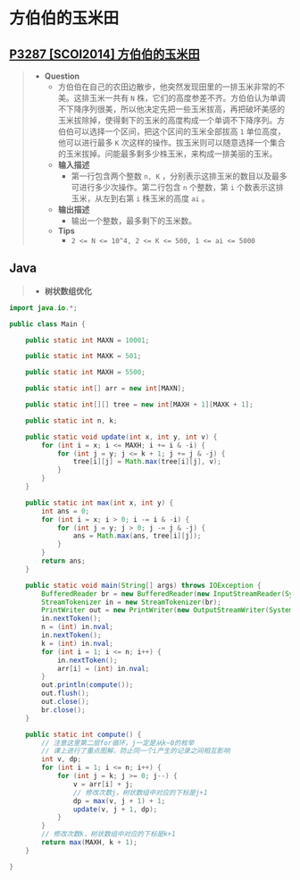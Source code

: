 # 方伯伯的玉米田

## [P3287 [SCOI2014] 方伯伯的玉米田](https://www.luogu.com.cn/problem/P3287)

> - **Question**
>   - 方伯伯在自己的农田边散步，他突然发现田里的一排玉米非常的不美。这排玉米一共有 `N` 株，它们的高度参差不齐。方伯伯认为单调不下降序列很美，所以他决定先把一些玉米拔高，再把破坏美感的玉米拔除掉，使得剩下的玉米的高度构成一个单调不下降序列。方伯伯可以选择一个区间，把这个区间的玉米全部拔高 `1` 单位高度，他可以进行最多 `K` 次这样的操作。拔玉米则可以随意选择一个集合的玉米拔掉。问能最多剩多少株玉米，来构成一排美丽的玉米。
>   - **输入描述**
>     - 第一行包含两个整数 `n, K` ，分别表示这排玉米的数目以及最多可进行多少次操作。第二行包含 `n` 个整数，第 `i` 个数表示这排玉米，从左到右第 `i` 株玉米的高度 `ai` 。
>   - **输出描述**
>     - 输出一个整数，最多剩下的玉米数。
>   - **Tips**
>     - `2 <= N <= 10^4, 2 <= K <= 500, 1 <= ai <= 5000`

## Java

> - **树状数组优化**

```java
import java.io.*;

public class Main {

    public static int MAXN = 10001;

    public static int MAXK = 501;

    public static int MAXH = 5500;

    public static int[] arr = new int[MAXN];

    public static int[][] tree = new int[MAXH + 1][MAXK + 1];

    public static int n, k;

    public static void update(int x, int y, int v) {
        for (int i = x; i <= MAXH; i += i & -i) {
            for (int j = y; j <= k + 1; j += j & -j) {
                tree[i][j] = Math.max(tree[i][j], v);
            }
        }
    }

    public static int max(int x, int y) {
        int ans = 0;
        for (int i = x; i > 0; i -= i & -i) {
            for (int j = y; j > 0; j -= j & -j) {
                ans = Math.max(ans, tree[i][j]);
            }
        }
        return ans;
    }

    public static void main(String[] args) throws IOException {
        BufferedReader br = new BufferedReader(new InputStreamReader(System.in));
        StreamTokenizer in = new StreamTokenizer(br);
        PrintWriter out = new PrintWriter(new OutputStreamWriter(System.out));
        in.nextToken();
        n = (int) in.nval;
        in.nextToken();
        k = (int) in.nval;
        for (int i = 1; i <= n; i++) {
            in.nextToken();
            arr[i] = (int) in.nval;
        }
        out.println(compute());
        out.flush();
        out.close();
        br.close();
    }

    public static int compute() {
        // 注意这里第二层for循环，j一定是从k~0的枚举
        // 课上进行了重点图解，防止同一个i产生的记录之间相互影响
        int v, dp;
        for (int i = 1; i <= n; i++) {
            for (int j = k; j >= 0; j--) {
                v = arr[i] + j;
                // 修改次数j，树状数组中对应的下标是j+1
                dp = max(v, j + 1) + 1;
                update(v, j + 1, dp);
            }
        }
        // 修改次数k，树状数组中对应的下标是k+1
        return max(MAXH, k + 1);
    }

}
```
